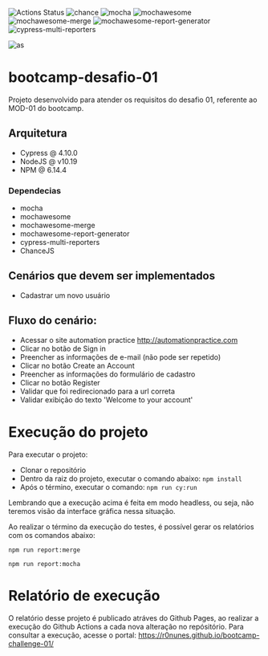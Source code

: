 
![Actions Status](https://github.com/r0nunes/bootcamp-challege-01/workflows/CI/badge.svg)
![chance](https://img.shields.io/npm/v/chance?label=chanceJS)
![mocha](https://img.shields.io/npm/v/mocha?color=yellow&label=mocha)
![mochawesome](https://img.shields.io/npm/v/mochawesome?color=yellow&label=mochawesome)
![mochawesome-merge](https://img.shields.io/npm/v/mochawesome-merge?color=yellow&label=mochawesome-merge)
![mochawesome-report-generator](https://img.shields.io/npm/v/mochawesome-report-generator?color=yellow&label=mochawesome-report-generator)
![cypress-multi-reporters](https://img.shields.io/npm/v/cypress-multi-reporters?color=green&label=cypress-multi-reporters)


![as](https://agilizei.files.wordpress.com/2020/08/agilizei.png?w=120&h=580)

# bootcamp-desafio-01 

Projeto desenvolvido para atender os requisitos do desafio 01, referente ao MOD-01 do bootcamp. 

## Arquitetura

- Cypress @ 4.10.0
- NodeJS @ v10.19
- NPM @ 6.14.4

### Dependecias
- mocha 
- mochawesome
- mochawesome-merge
- mochawesome-report-generator
- cypress-multi-reporters
- ChanceJS


## Cenários que devem ser implementados
- Cadastrar um novo usuário

## Fluxo do cenário:

- Acessar o site automation practice http://automationpractice.com
- Clicar no botão de Sign in
- Preencher as informações de e-mail (não pode ser repetido)
- Clicar no botão Create an Account
- Preencher as informações do formulário de cadastro
- Clicar no botão Register
- Validar que foi redirecionado para a url correta
- Validar exibição do texto 'Welcome to your account'

# Execução do projeto

Para executar o projeto: 

- Clonar o repositório
- Dentro da raiz do projeto, executar o comando abaixo:
`npm install`
- Após o término, executar o comando:
`npm run cy:run`

Lembrando que a execução acima é feita em modo headless, ou seja, não teremos visão da interface gráfica nessa situação. 

Ao realizar o término da execução do testes, é possível gerar os relatórios com os comandos abaixo:

`npm run report:merge`

`npm run report:mocha`

# Relatório de execução

O relatório desse projeto é publicado atráves do Github Pages, ao realizar a execução do Github Actions a cada nova alteração no repósitório. Para consultar a execução, acesse o portal: https://r0nunes.github.io/bootcamp-challenge-01/


